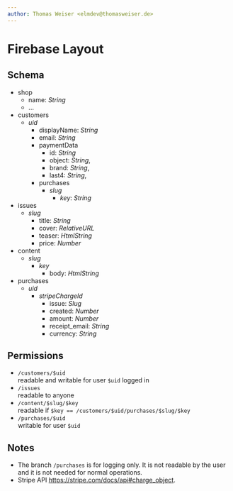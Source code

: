 ```yaml
---
author: Thomas Weiser <elmdev@thomasweiser.de>
---
```


# Firebase Layout

## Schema

- shop
    - name: _String_
    - ...
- customers
    - _uid_
        - displayName: _String_
        - email: _String_
        - paymentData
            - id: _String_
            - object: _String_,
            - brand: _String_,
            - last4: _String_,
        - purchases
            - _slug_
                - _key_: _String_
- issues
    - _slug_
        - title: _String_
        - cover: _RelativeURL_
        - teaser: _HtmlString_
        - price: _Number_
- content
    - _slug_
        - _key_
            - body: _HtmlString_
- purchases
    - _uid_
        - _stripeChargeId_
            - issue: _Slug_
            - created: _Number_
            - amount: _Number_
            - receipt_email: _String_
            - currency: _String_

## Permissions

- `/customers/$uid`  
  readable and writable for user `$uid` logged in
- `/issues`  
  readable to anyone
- `/content/$slug/$key`  
  readable if `$key == /customers/$uid/purchases/$slug/$key`
- `/purchases/$uid`  
  writable for user `$uid`

## Notes

- The branch `/purchases` is for logging only. It is not readable by the user and it is not needed for normal operations.
- Stripe API <https://stripe.com/docs/api#charge_object>.
